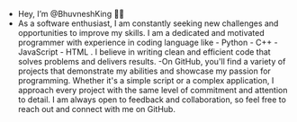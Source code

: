 - Hey, I’m @BhuvneshKing 🐱‍👤
- As a software enthusiast,
                            I am constantly seeking new challenges and opportunities to improve my skills.
                            I am a dedicated and motivated programmer with experience in coding language like - Python
                                                                                                              - C++
                                                                                                              - JavaScript
                                                                                                              - HTML .
                            I believe in writing clean and efficient code that solves problems and delivers results.
-On GitHub, you'll find a variety of projects that demonstrate my abilities and showcase my passion for programming. Whether it's a simple script or a complex application, I approach every project with the same level of commitment and attention to detail.
I am always open to feedback and collaboration, so feel free to reach out and connect with me on GitHub.

